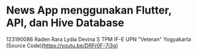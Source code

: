 # News App menggunakan Flutter, API, dan Hive Database
123190086
Raden Rara Lydia Devina S
TPM IF-E
UPN "Veteran" Yogyakarta
(Source Code)[https://youtu.be/DRFr0F-7j3g]



